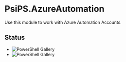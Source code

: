 # PsiPS.AzureAutomation
Use this module to work with Azure Automation Accounts.

## Status
- ![PowerShell Gallery](https://img.shields.io/powershellgallery/v/PsiPS.AzureAutomation?color=Green&label=PSGallery%3A%20Version&style=for-the-badge)
- ![PowerShell Gallery](https://img.shields.io/powershellgallery/dt/PsiPS.AzureAutomation?color=Green&label=PSGallery%3A%20Downloads&style=for-the-badge)
